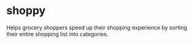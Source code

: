 # shoppy
Helps grocery shoppers speed up their shopping experience by sorting their entire shopping list into categories.
